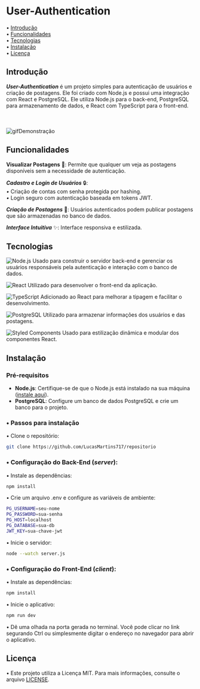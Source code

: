 # User-Authentication

• [Introdução](#introdução)  
• [Funcionalidades](#funcionalidades)  
• [Tecnologias](#tecnologias)  
• [Instalação](#instalação)  
• [Licença](#licença)  

## Introdução

***User-Authentication*** é um projeto simples para autenticação de usuários e criação de postagens. Ele foi criado com Node.js e possui uma integração com React e PostgreSQL. Ele utiliza Node.js para o back-end, PostgreSQL para armazenamento de dados, e React com TypeScript para o front-end.

<br/>ㅤ<br/>
![gifDemonstração](public/imagens/showGif3.gif)

## Funcionalidades

**Visualizar Postagens** 📂: Permite que qualquer um veja as postagens disponíveis sem a necessidade de autenticação.

***Cadastro e Login de Usuários*** 🔒:<br>
*•* Criação de contas com senha protegida por hashing.<br>
*•* Login seguro com autenticação baseada em tokens JWT.

***Criação de Postagens*** 📝: Usuários autenticados podem publicar postagens que são  armazenadas no banco de dados.

***Interface Intuitiva*** ✨: Interface responsiva e estilizada.


## Tecnologias

![Node.js](https://img.shields.io/badge/-Node.js-282C34?style=flat&logo=node.js&logoColor=green) Usado para construir o servidor back-end e gerenciar os usuários responsáveis pela autenticação e interação com o banco de dados.  


![React](https://img.shields.io/badge/-React-282C34?style=flat&logo=react&logoColor=61DAFB) Utilizado para desenvolver o front-end da aplicação.


![TypeScript](https://img.shields.io/badge/-TypeScript-282C34?style=flat&logo=typescript&logoColor=3178C6) Adicionado ao React para melhorar a tipagem e facilitar o desenvolvimento.  


![PostgreSQL](https://img.shields.io/badge/-PostgreSQL-282C34?style=flat&logo=postgresql&logoColor=4169E1) Utilizado para armazenar informações dos usuários e das postagens.  

![Styled Components](https://img.shields.io/badge/-Styled--Components-282C34?style=flat&logo=styled-components&logoColor=DB7093) Usado para estilização dinâmica e modular dos componentes React.  



## Instalação

### Pré-requisitos

- **Node.js**: Certifique-se de que o Node.js está instalado na sua máquina ([instale aqui](https://nodejs.org/en/)).
- **PostgreSQL**: Configure um banco de dados PostgreSQL e crie um banco para o projeto.

### • Passos para instalação

• Clone o repositório:

```sh
git clone https://github.com/LucasMartins717/repositorio
```

### • Configuração do Back-End (***server***):

• Instale as dependências:

```sh
npm install
```

• Crie um arquivo .env e configure as variáveis de ambiente:

```sh
PG_USERNAME=seu-nome
PG_PASSWORD=sua-senha
PG_HOST=localhost
PG_DATABASE=sua-db
JWT_KEY=sua-chave-jwt
```

• Inicie o servidor:

```sh
node --watch server.js
```

### • Configuração do Front-End (***client***):


• Instale as dependências:

```sh
npm install
```

• Inicie o aplicativo:

```sh
npm run dev
```

• Dê uma olhada na porta gerada no terminal. Você pode clicar no link segurando Ctrl ou simplesmente digitar o endereço no navegador para abrir o aplicativo.


## Licença

• Este projeto utiliza a Licença MIT. Para mais informações, consulte o arquivo [LICENSE](./LICENSE).
